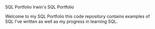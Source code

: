 
SQL Portfolio
Irwin's SQL Portfolio

Welcome to my SQL Portfolio this code repository contains examples of SQL I've written as well as my progress in learning SQL.
